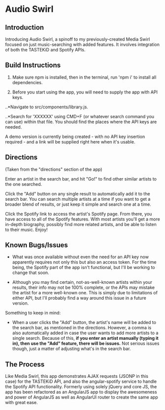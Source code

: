 # Audio Swirl

## Introduction

Introducing Audio Swirl, a spinoff to my previously-created Media Swirl focused on just music-searching with added features. It involves integration of both the TASTEKiD and Spotify APIs.

## Build Instructions

1. Make sure npm is installed, then in the terminal, run 'npm i' to install all dependencies.

2. Before you start using the app, you will need to supply the app with API keys.

..*Navigate to src/components/library.js.

..*Search for 'XXXXXX' using CMD+F (or whatever search command you can use) within that file. You should find the places where the API keys are needed.

A demo version is currently being created - with no API key insertion required - and a link will be supplied right here when it's usable.

## Directions

(Taken from the "directions" section of the app)

Enter an artist in the search bar, and hit "Go!" to find other similar artists to the one searched.

Click the "Add" button on any single result to automatically add it to the search bar. You can search multiple artists at a time if you want to get a broader blend of results, or just keep it simple and search one at a time.

Click the Spotify link to access the artist's Spotify page. From there, you have access to all of the Spotify features. With most artists you'll get a more in-depth biography, possibly find more related artists, and be able to listen to their music.
Enjoy!

## Known Bugs/Issues

* What was once available without even the need for an API key now apparently requires not only this but also an access token. For the time being, the Spotify part of the app isn't functional, but I'll be working to change that soon.

* Although you may find certain, not-as-well-known artists within your results, their info may not be 100% complete, or the APIs may mistake the artist for a more well-known one. This is simply due to limitations of either API, but I'll probably find a way around this issue in a future version. 

Something to keep in mind:

* When a user clicks the "Add" button, the artist's name will be added to the search bar, as mentioned in the directions. However, a comma is also automatically added in case the user wants to add more artists to a single search. Because of this, **if you enter an artist manually (typing it in), then use the "Add" feature, there will be issues.** Not serious issues though, just a matter of adjusting what's in the search bar. 

## The Process

Like Media Swirl, this app demonstrates AJAX requests (JSONP in this case) for the TASTEKiD API, and also the angular-spotify service to handle the Spotify API functionality. Formerly using solely jQuery and core JS, the app has been refactored as an AngularJS app to display the awesomeness and power of AngularJS as well as AngularUI router to create the same app with great ease.


